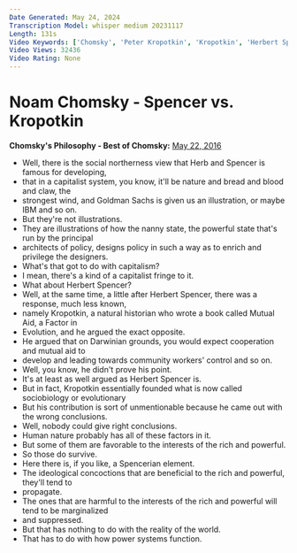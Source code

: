 ```yaml
---
Date Generated: May 24, 2024
Transcription Model: whisper medium 20231117
Length: 131s
Video Keywords: ['Chomsky', 'Peter Kropotkin', 'Kropotkin', 'Herbert Spencer', 'Darwinism', 'Mutual aid', 'Altruism', 'political philosophy', 'philosophy', 'Noam Chomsky', 'Anarchism', 'Capitalism', 'Greed', 'Politics', 'Evolution', 'Biology']
Video Views: 32436
Video Rating: None
---
```


# Noam Chomsky - Spencer vs. Kropotkin
**Chomsky's Philosophy - Best of Chomsky:** [May 22, 2016](https://www.youtube.com/watch?v=AyC0sZ3rLz0)
*  Well, there is the social northerness view that Herb and Spencer is famous for developing,
*  that in a capitalist system, you know, it'll be nature and bread and blood and claw, the
*  strongest wind, and Goldman Sachs is given us an illustration, or maybe IBM and so on.
*  But they're not illustrations.
*  They are illustrations of how the nanny state, the powerful state that's run by the principal
*  architects of policy, designs policy in such a way as to enrich and privilege the designers.
*  What's that got to do with capitalism?
*  I mean, there's a kind of a capitalist fringe to it.
*  What about Herbert Spencer?
*  Well, at the same time, a little after Herbert Spencer, there was a response, much less known,
*  namely Kropotkin, a natural historian who wrote a book called Mutual Aid, a Factor in
*  Evolution, and he argued the exact opposite.
*  He argued that on Darwinian grounds, you would expect cooperation and mutual aid to
*  develop and leading towards community workers' control and so on.
*  Well, you know, he didn't prove his point.
*  It's at least as well argued as Herbert Spencer is.
*  But in fact, Kropotkin essentially founded what is now called sociobiology or evolutionary
*  But his contribution is sort of unmentionable because he came out with the wrong conclusions.
*  Well, nobody could give right conclusions.
*  Human nature probably has all of these factors in it.
*  But some of them are favorable to the interests of the rich and powerful.
*  So those do survive.
*  Here there is, if you like, a Spencerian element.
*  The ideological concoctions that are beneficial to the rich and powerful, they'll tend to
*  propagate.
*  The ones that are harmful to the interests of the rich and powerful will tend to be marginalized
*  and suppressed.
*  But that has nothing to do with the reality of the world.
*  That has to do with how power systems function.
